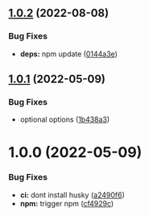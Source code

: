 ## [1.0.2](https://github.com/5app/fetch/compare/v1.0.1...v1.0.2) (2022-08-08)

### Bug Fixes

-   **deps:** npm update ([0144a3e](https://github.com/5app/fetch/commit/0144a3ea141bf6fff1389143da17b5ff9f054608))

## [1.0.1](https://github.com/5app/fetch/compare/v1.0.0...v1.0.1) (2022-05-09)

### Bug Fixes

-   optional options ([1b438a3](https://github.com/5app/fetch/commit/1b438a3329c0926a86056312fcef9d9180ff5a93))

# 1.0.0 (2022-05-09)

### Bug Fixes

-   **ci:** dont install husky ([a2490f6](https://github.com/5app/fetch/commit/a2490f6c53341bcfa987df5d3f95c02a4d50b643))
-   **npm:** trigger npm ([cf4929c](https://github.com/5app/fetch/commit/cf4929c8b9582643cf18936f89c9fc4e35837c26))
